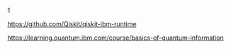 1

https://github.com/Qiskit/qiskit-ibm-runtime

https://learning.quantum.ibm.com/course/basics-of-quantum-information
